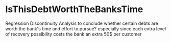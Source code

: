 # IsThisDebtWorthTheBanksTime
Regression Discontinuity Analysis to conclude whether certain debts are worth the bank's time and effort to pursue? especially since each extra level of recovery possibility costs the bank an extra 50$ per customer
